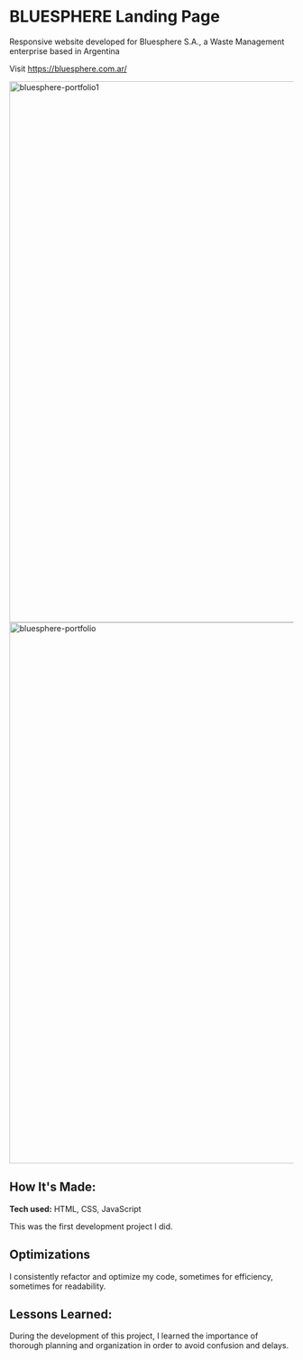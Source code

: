 # BLUESPHERE Landing Page
Responsive website developed for Bluesphere S.A., a Waste Management enterprise based in Argentina

Visit https://bluesphere.com.ar/

<img width="960" alt="bluesphere-portfolio1" src="https://user-images.githubusercontent.com/103281038/232534697-3fd82dd6-90d2-4625-865e-e42cb9f3f8b8.png">

<img width="960" alt="bluesphere-portfolio" src="https://user-images.githubusercontent.com/103281038/232534548-8bd48c84-3439-46a9-9053-e6b23e6289ea.png">

## How It's Made:

**Tech used:** HTML, CSS, JavaScript

This was the first development project I did.

## Optimizations

I consistently refactor and optimize my code, sometimes for efficiency, sometimes for readability.

## Lessons Learned:

During the development of this project, I learned the importance of thorough planning and organization in order to avoid confusion and delays.
